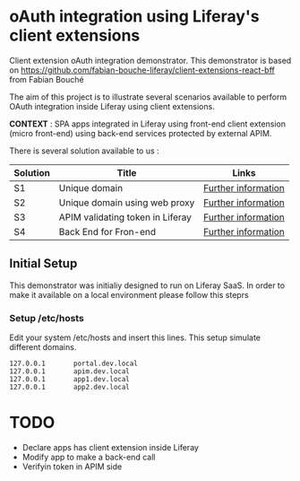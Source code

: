 # oAuth integration using Liferay's client extensions
Client extension oAuth integration demonstrator. This demonstrator is based on https://github.com/fabian-bouche-liferay/client-extensions-react-bff from Fabian Bouché

The aim of this project is to illustrate several scenarios available to perform OAuth integration inside Liferay using client extensions.

**CONTEXT** : SPA apps integrated in Liferay using front-end client extension (micro front-end) using back-end services protected by external APIM.


There is several solution available to us :

| Solution     | Title   | Links |
| --------     | ------- | -------                                                        |
| S1           | Unique domain                    | [Further information](./s1/README.md) |
| S2           | Unique domain using web proxy    | [Further information](./s2/README.md) |
| S3           | APIM validating token in Liferay | [Further information](./s3/README.md) |
| S4           | Back End for Fron-end            | [Further information](./s4/README.md) |

## Initial Setup

This demonstrator was initialiy designed to run on Liferay SaaS. In order to make it available on a local environment please follow this steprs 

### Setup /etc/hosts

Edit your system /etc/hosts and insert this lines. This setup simulate different domains.

```console
127.0.0.1       portal.dev.local
127.0.0.1       apim.dev.local
127.0.0.1       app1.dev.local
127.0.0.1       app2.dev.local
```
# TODO 
- Declare apps has client extension inside Liferay
- Modify app to make a back-end call
- Verifyin token in APIM side